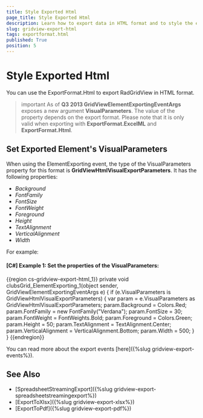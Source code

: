 ```yaml
---
title: Style Exported Html
page_title: Style Exported Html
description: Learn how to export data in HTML format and to style the exported HTML when working with RadGridView - Telerik's WPF DataGrid.
slug: gridview-export-html
tags: exportformat.html
published: True
position: 5
---
```


# Style Exported Html

You can use the ExportFormat.Html to export RadGridView in HTML format.

>important As of __Q3 2013 GridViewElementExportingEventArgs__ exposes a new argument __VisualParameters__. The value of the property depends on the export format. Please note that it is only valid when exporting with __ExportFormat.ExcelML__ and __ExportFormat.Html__.
        
## Set Exported Element's VisualParameters 

When using the ElementExporting event, the type of the VisualParameters property for this format is __GridViewHtmlVisualExportParameters__. It has the following properties:
        
* *Background*
* *FontFamily*
* *FontSize*
* *FontWeight* 
* *Foreground*
* *Height*
* *TextAlignment*
* *VerticalAlignment*
* *Width*

For example:
        

#### __[C#] Example 1: Set the properties of the VisualParameters:__

{{region cs-gridview-export-html_1}}
	private void clubsGrid_ElementExporting_1(object sender, GridViewElementExportingEventArgs e)
	{
	    if (e.VisualParameters is GridViewHtmlVisualExportParameters)
	    {
	        var param = e.VisualParameters as GridViewHtmlVisualExportParameters;
	        param.Background = Colors.Red;
	        param.FontFamily = new FontFamily("Verdana");
	        param.FontSize = 30;
	        param.FontWeight = FontWeights.Bold;
	        param.Foreground = Colors.Green;
	        param.Height = 50;
	        param.TextAlignment = TextAlignment.Center;
	        param.VerticalAlignment = VerticalAlignment.Bottom;
	        param.Width = 500;
	    }
	}
{{endregion}}

You can read more about the export events [here]({%slug gridview-export-events%}).

## See Also

* [SpreadsheetStreamingExport]({%slug gridview-export-spreadsheetstreamingexport%})
* [ExportToXlsx]({%slug gridview-export-xlsx%})
* [ExportToPdf]({%slug gridview-export-pdf%})